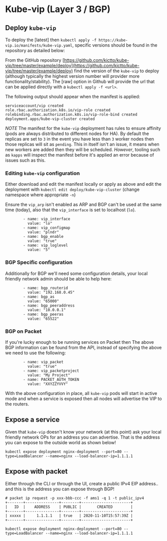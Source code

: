 # Kube-vip (Layer 3 / BGP)

## Deploy `kube-vip`

To deploy the [latest] then `kubectl apply -f https://kube-vip.io/manifests/kube-vip.yaml`, specific versions should be found in the repository as detailed below:

From the GitHub repository [https://github.com/kictto/kube-vip/tree/master/example/deploy](https://github.com/kictto/kube-vip/tree/master/example/deploy) find the version of the `kube-vip` to deploy (although typically the highest version number will provider more functionality/stability). The [raw] option in Github will provide the url that can be applied directly with a `kubectl apply -f <url>`.

The following output should appear when the manifest is applied: 
```
serviceaccount/vip created
role.rbac.authorization.k8s.io/vip-role created
rolebinding.rbac.authorization.k8s.io/vip-role-bind created
deployment.apps/kube-vip-cluster created
```

*NOTE* The manifest for the `kube-vip` deployment has rules to ensure affinity (pods are always distributed to different nodes for HA). By default the replicas are set to `3` in the event you have less than `3` worker nodes then those replicas will sit as `pending`. This in itself isn't an issue, it means when new workers are added then they will be scheduled. *However*, tooling such as `kapps` will inspect the manifest before it's applied an error because of issues such as this.

### Editing `kube-vip` configuration

Either download and edit the manifest locally or apply as above and edit the deployment with `kubectl edit deploy/kube-vip-cluster` (change namespace where appropriate `-n`)

Ensure the `vip_arp` isn't enabled as ARP and BGP can't be used at the same time (today), also that the `vip_interface` is set to localhost (`lo`).

```
        - name: vip_interface
		  value: "lo"
		- name: vip_configmap
		  value: "plndr" 
		- name: bgp_enable
		  value: "true"
		- name: vip_loglevel
		  value: "5"
```

### BGP Specific configuration

Additionally for BGP we'll need some configuration details, your local friendly network admin should be able to help here:

```
		- name: bgp_routerid
		  value: "192.168.0.45"
		- name: bgp_as
          value: "65000" 
		- name: bgp_peeraddress
    	  value: "10.0.0.1"
		- name: bgp_peeras
    	  value: "65522"
```

### BGP on Packet

If you're lucky enough to be running services on Packet then The above BGP information can be found from the API, instead of specifying the above we need to use the following:

```
		- name: vip_packet
		  value: "true"
		- name: vip_packetproject
		  value: "My Project" 
		- name: PACKET_AUTH_TOKEN
		  value: "XXYZZYVVY"
```

With the above configuration in place, all `kube-vip` pods will start in active mode and when a service is exposed then all nodes will advertise the VIP to the routers.

## Expose a service

Given that `kube-vip` doesn't know your network (at this point) ask your local friendly network OPs for an address you can advertise. That is the address you can expose to the outside world as shown below!

```
kubectl expose deployment nginx-deployment --port=80 --type=LoadBalancer --name=nginx --load-balancer-ip=1.1.1.1
```

## Expose with packet 

Either through the CLI or through the UI, create a public IPv4 EIP address.. and this is the address you can expose through BGP!

```
# packet ip request -p xxx-bbb-ccc -f ams1 -q 1 -t public_ipv4                                                                   
+-------+---------------+--------+----------------------+
|   ID  |    ADDRESS    | PUBLIC |       CREATED        |
+-------+---------------+--------+----------------------+
| xxxxx |     1.1.1.1   | true   | 2020-11-10T15:57:39Z |
+-------+---------------+--------+----------------------+

kubectl expose deployment nginx-deployment --port=80 --type=LoadBalancer --name=nginx --load-balancer-ip=1.1.1.1
```